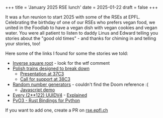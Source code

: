 +++
title = 'January 2025 RSE lunch'
date = 2025-01-22
draft = false
+++

It was a fun reunion to start 2025 with some of the RSEs at EPFL.
Celebrating the birthday of one of our RSEs who prefers vegan food, we
united in the Foodlab to have a vegan dish with vegan cookies and
vegan water.
You were all patient to listen to daddy Linus and Edward telling you
stories about the "good old times" - and thanks for chiming in and
telling your stories, too!

Here some of the links I found for some the stories we told:
- [Inverse square root](https://en.wikipedia.org/wiki/Fast_inverse_square_root) - look for the wtf comment
- [Polish trains designed to break down](https://arstechnica.com/tech-policy/2023/12/manufacturer-deliberately-bricked-trains-repaired-by-competitors-hackers-find/)
  - [Presentation at 37C3](https://media.ccc.de/v/37c3-12142-breaking_drm_in_polish_trains)
  - [Call for support at 38C3](https://www.ccc.de/en/updates/2024/das-ist-vollig-entgleist)
- [Random number generators](https://en.wikipedia.org/wiki/Linear-feedback_shift_register) - couldn't find the Doom reference :(
  - [Javascript demo](https://codepen.io/findoff/pen/BdbPxL)
- [Every (2**122) UUIDV4](https://everyuuid.com/) - [Explained](https://eieio.games/blog/writing-down-every-uuid/)
- [PyO3 - Rust Bindings for Python](https://github.com/PyO3/pyo3)

If you want to add one, create a PR on [rse.epfl.ch](https://github.com/c4dt/rse.epfl.ch/edit/main/content/post/2025-01-21_RSE-lunch.md)
